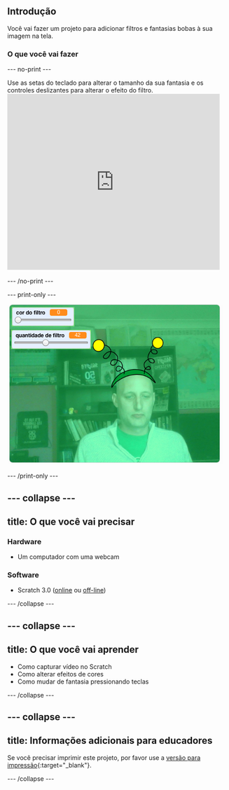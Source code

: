 ## Introdução

Você vai fazer um projeto para adicionar filtros e fantasias bobas à sua imagem na tela.

### O que você vai fazer

--- no-print ---

Use as setas do teclado para alterar o tamanho da sua fantasia e os controles deslizantes para alterar o efeito do filtro. <iframe src="https://scratch.mit.edu/projects/384707438/embed" allowtransparency="true" width="485" height="402" frameborder="0" scrolling="no" allowfullscreen mark="crwd-mark"></iframe>

--- /no-print ---

--- print-only ---

![Projeto concluído](images/final.png)

--- /print-only ---

--- collapse ---
---
title: O que você vai precisar
---

### Hardware

+ Um computador com uma webcam

### Software

+ Scratch 3.0 ([online](http://rpf.io/scratchon) ou [off-line](http://rpf.io/scratchoff))

--- /collapse ---

--- collapse ---
---
title: O que você vai aprender
---

- Como capturar vídeo no Scratch
- Como alterar efeitos de cores
- Como mudar de fantasia pressionando teclas

--- /collapse ---

--- collapse ---
---
title: Informações adicionais para educadores
---

Se você precisar imprimir este projeto, por favor use a [versão para impressão](https://projects.raspberrypi.org/pt-BR/projects/scratchchat-filters/print){:target="_blank"}.

--- /collapse ---
